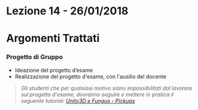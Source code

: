 # Lezione 14 - 26/01/2018

# Argomenti Trattati

### Progetto di Gruppo

* Ideazione del progetto d’esame
* Realizzazione del progetto d'esame, con l'ausilio del docente

> _Gli studenti che per qualsiasi motivo siano impossibilitati dal lavorare sul progetto d'esame, dovranno seguire e mettere in pratica il seguente tutorial: [Unity3D e Fungus - Pickups](https://tech.io/playgrounds/10655/tutorial-unity3d-e-fungus-pickups)_


